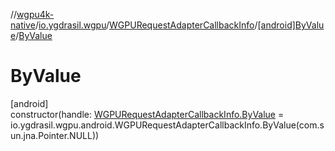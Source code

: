 //[wgpu4k-native](../../../../index.md)/[io.ygdrasil.wgpu](../../index.md)/[WGPURequestAdapterCallbackInfo](../index.md)/[[android]ByValue](index.md)/[ByValue](-by-value.md)

# ByValue

[android]\
constructor(handle: [WGPURequestAdapterCallbackInfo.ByValue](../../../io.ygdrasil.wgpu.android/-w-g-p-u-request-adapter-callback-info/-by-value/index.md) = io.ygdrasil.wgpu.android.WGPURequestAdapterCallbackInfo.ByValue(com.sun.jna.Pointer.NULL))